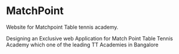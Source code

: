 # MatchPoint
Website for Matchpoint Table tennis academy.

Designing an Exclusive web Application for Match Point Table Tennis Academy which one of the leading TT Academies in Bangalore
